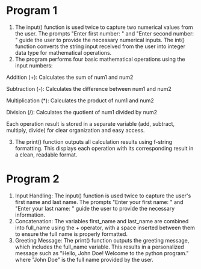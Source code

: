 # Program 1

1. The input() function is used twice to capture two numerical values from the user. The prompts "Enter first number: " and "Enter second number: " guide the user to provide the necessary numerical inputs. The int() function converts the string input received from the user into integer data type for mathematical operations.
2. The program performs four basic mathematical operations using the input numbers:

Addition (+): Calculates the sum of num1 and num2

Subtraction (-): Calculates the difference between num1 and num2

Multiplication (*): Calculates the product of num1 and num2

Division (/): Calculates the quotient of num1 divided by num2

Each operation result is stored in a separate variable (add, subtract, multiply, divide) for clear organization and easy access.

3. The print() function outputs all calculation results using f-string formatting. This displays each operation with its corresponding result in a clean, readable format.

# Program 2

1. Input Handling: The input() function is used twice to capture the user's first name and last name. The prompts "Enter your first name: " and "Enter your last name: " guide the user to provide the necessary information.
2. Concatenation: The variables first_name and last_name are combined into full_name using the + operator, with a space inserted between them to ensure the full name is properly formatted.
3. Greeting Message: The print() function outputs the greeting message, which includes the full_name variable. This results in a personalized message such as "Hello, John Doe! Welcome to the python program." where "John Doe" is the full name provided by the user.
